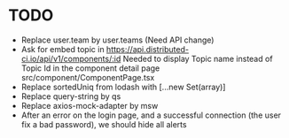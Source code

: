 # TODO

- Replace user.team by user.teams (Need API change)
- Ask for embed topic in https://api.distributed-ci.io/api/v1/components/:id
  Needed to display Topic name instead of Topic Id in the component detail page src/component/ComponentPage.tsx
- Replace sortedUniq from lodash with [...new Set(array)]
- Replace query-string by qs
- Replace axios-mock-adapter by msw
- After an error on the login page, and a successful connection (the user fix a bad password), we should hide all alerts